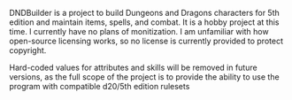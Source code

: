 DNDBuilder is a project to build Dungeons and Dragons characters for 5th edition and maintain items, spells, and combat.
It is a hobby project at this time. I currently have no plans of monitization. I am unfamiliar with how open-source licensing works, so no license is currently provided to protect copyright.

Hard-coded values for attributes and skills will be removed in future versions, as the full scope of the project is to provide the ability to use the program with compatible d20/5th edition rulesets